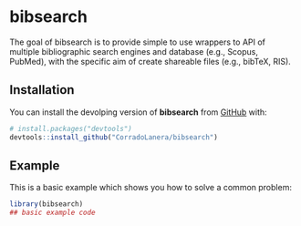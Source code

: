 
<!-- README.md is generated from README.Rmd. Please edit that file -->

# bibsearch

<!-- badges: start -->

<!-- badges: end -->

The goal of bibsearch is to provide simple to use wrappers to API of
multiple bibliographic search engines and database (e.g., Scopus,
PubMed), with the specific aim of create shareable files (e.g., bibTeX,
RIS).

## Installation

You can install the devolping version of **bibsearch** from
[GitHub](https://github.com) with:

``` r
# install.packages("devtools")
devtools::install_github("CorradoLanera/bibsearch")
```

## Example

This is a basic example which shows you how to solve a common problem:

``` r
library(bibsearch)
## basic example code
```
